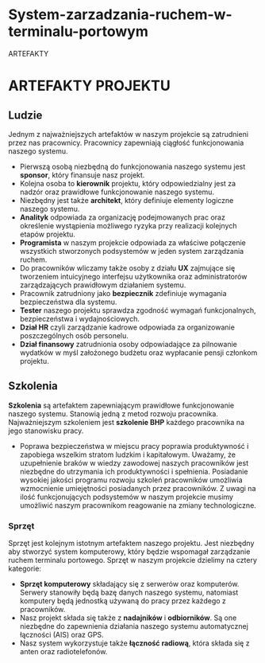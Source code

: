 # System-zarzadzania-ruchem-w-terminalu-portowym
ARTEFAKTY
# **ARTEFAKTY PROJEKTU**
## Ludzie
Jednym z najważniejszych artefaktów w naszym projekcie są zatrudnieni przez nas pracownicy. Pracownicy zapewniają ciągłość funkcjonowania naszego systemu.
- Pierwszą osobą niezbędną do funkcjonowania naszego systemu jest **sponsor**, który finansuje nasz projekt. 
- Kolejna osoba to **kierownik** projektu, który  odpowiedzialny jest za nadzór oraz prawidłowe funkcjonowanie naszego systemu.
- Niezbędny jest także **architekt**, który definiuje elementy logiczne naszego systemu. 
- **Analityk** odpowiada za organizację podejmowanych prac oraz określenie wystąpienia możliwego ryzyka przy realizacji kolejnych etapów projektu.
- **Programista** w naszym projekcie odpowiada za właściwe połączenie wszystkich stworzonych podsystemów w jeden system zarządzania ruchem.
- Do pracowników wliczamy także osoby z działu **UX** zajmujące się tworzeniem intuicyjnego interfejsu użytkownika oraz administratorów zarządzających prawidłowym działaniem systemu.
- Pracownik zatrudniony jako **bezpiecznik** zdefiniuje wymagania bezpieczeństwa dla systemu.
- **Tester** naszego projektu sprawdza zgodność wymagań funkcjonalnych, bezpieczeństwa i wydajnościowych.
- **Dział HR** czyli zarządzanie kadrowe odpowiada za organizowanie poszczególnych osób personelu.   
- **Dział finansowy** zatrudnionia osoby odpowiadające za pilnowanie wydatków w myśl założonego budżetu oraz wypłacanie pensji członkom projektu.

## Szkolenia
**Szkolenia** są artefaktem zapewniającym prawidłowe funkcjonowanie naszego systemu. Stanowią jedną z metod rozwoju pracownika. Najważniejszym szkoleniem jest **szkolenie BHP** każdego pracownika na jego stanowisku pracy.
- Poprawa bezpieczeństwa w miejscu pracy poprawia produktywność i zapobiega wszelkim stratom ludzkim i kapitałowym.
Uważamy, że uzupełnienie braków w wiedzy zawodowej naszych pracowników jest niezbędne do utrzymania ich produktywności i spełnienia. Posiadanie wysokiej jakości  programu rozwoju szkoleń pracowników umożliwia wzmocnienie umiejętności posiadanych przez pracowników.
Z uwagi na ilość funkcjonujących podsystemów w naszym projekcie musimy umożliwić naszym pracownikom reagowanie na zmiany technologiczne.

### Sprzęt
Sprzęt jest kolejnym istotnym artefaktem naszego projektu. Jest niezbędny aby stworzyć system komputerowy, który będzie wspomagał zarządzanie ruchem terminalu portowego. Sprzęt w naszym projekcie dzielimy na cztery kategorie:
- **Sprzęt komputerowy** składający się z serwerów oraz komputerów. Serwery stanowiły będą bazę danych naszego systemu, natomiast komputery będą jednostką używaną do pracy przez każdego z pracowników.
- Nasz projekt składa się także z **nadajników** i **odbiorników**. Są one niezbędne do zapewnienia działania naszego systemu automatycznej łączności (AIS) oraz GPS.
- Nasz system wykorzystuje także **łączność radiową**, która składa się z anten oraz radiotelefonów.


